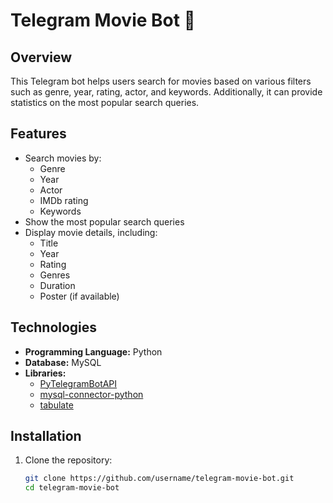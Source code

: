 # Telegram Movie Bot 🎥

## Overview
This Telegram bot helps users search for movies based on various filters such as genre, year, rating, actor, and keywords. Additionally, it can provide statistics on the most popular search queries.

## Features
- Search movies by:
  - Genre
  - Year
  - Actor
  - IMDb rating
  - Keywords
- Show the most popular search queries
- Display movie details, including:
  - Title
  - Year
  - Rating
  - Genres
  - Duration
  - Poster (if available)

## Technologies
- **Programming Language:** Python
- **Database:** MySQL
- **Libraries:** 
  - [PyTelegramBotAPI](https://github.com/eternnoir/pyTelegramBotAPI)
  - [mysql-connector-python](https://dev.mysql.com/doc/connector-python/en/)
  - [tabulate](https://pypi.org/project/tabulate/)

## Installation
1. Clone the repository:
   ```bash
   git clone https://github.com/username/telegram-movie-bot.git
   cd telegram-movie-bot

